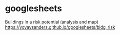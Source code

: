 # googlesheets
Buildings in a risk potential (analysis and map)
https://yovavsanders.github.io/googlesheets/bldg_risk
